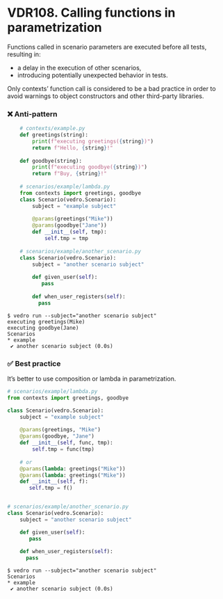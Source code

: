 #  VDR108. Calling functions in parametrization
Functions called in scenario parameters are executed before all tests, resulting in:

- a delay in the execution of other scenarios,
- introducing potentially unexpected behavior in tests.

Only contexts’ function call is considered to be a bad practice in order to avoid warnings to object constructors and other third-party libraries.

### ❌ Anti-pattern
```python
    # contexts/example.py
    def greetings(string):
        print(f"executing greetings({string})")
        return f"Hello, {string}!"
    
    def goodbye(string):
        print(f"executing goodbye({string})")
        return f"Buy, {string}!"
    
    # scenarios/example/lambda.py
    from contexts import greetings, goodbye
    class Scenario(vedro.Scenario):
        subject = "example subject"
    
        @params(greetings("Mike"))
        @params(goodbye("Jane"))
        def __init__(self, tmp):
            self.tmp = tmp
    
    # scenarios/example/another_scenario.py
    class Scenario(vedro.Scenario):
        subject = "another scenario subject"
    
        def given_user(self):
           pass
        
        def when_user_registers(self):
          pass
```

```shell
$ vedro run --subject="another scenario subject"
executing greetings(Mike)
executing goodbye(Jane)
Scenarios
* example
 ✔ another scenario subject (0.0s) 
```


### ✅ Best practice

It’s better to use composition or lambda in parametrization.

```python
# scenarios/example/lambda.py
from contexts import greetings, goodbye

class Scenario(vedro.Scenario):
    subject = "example subject"
    
    @params(greetings, "Mike")
    @params(goodbye, "Jane")
    def __init__(self, func, tmp):
        self.tmp = func(tmp)
    
    # or
    @params(lambda: greetings("Mike"))
    @params(lambda: greetings("Mike"))
    def __init__(self, f):
       self.tmp = f()


# scenarios/example/another_scenario.py
class Scenario(vedro.Scenario):
    subject = "another scenario subject"

    def given_user(self):
       pass
    
    def when_user_registers(self):
      pass
```
 
```shell
$ vedro run --subject="another scenario subject"
Scenarios
* example
 ✔ another scenario subject (0.0s) 
```
